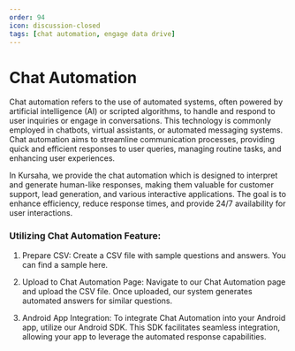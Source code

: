 ```yaml
---
order: 94
icon: discussion-closed
tags: [chat automation, engage data drive]
---
```


# Chat Automation
Chat automation refers to the use of automated systems, often powered by artificial intelligence (AI) or scripted algorithms, to handle and respond to user inquiries or engage in conversations. This technology is commonly employed in chatbots, virtual assistants, or automated messaging systems. Chat automation aims to streamline communication processes, providing quick and efficient responses to user queries, managing routine tasks, and enhancing user experiences.

 In Kursaha, we provide the chat automation which is designed to interpret and generate human-like responses, making them valuable for customer support, lead generation, and various interactive applications. The goal is to enhance efficiency, reduce response times, and provide 24/7 availability for user interactions.

### Utilizing Chat Automation Feature:

1. Prepare CSV: Create a CSV file with sample questions and answers. You can find a sample here.

2. Upload to Chat Automation Page: Navigate to our Chat Automation page and upload the CSV file. Once uploaded, our system generates automated answers for similar questions.

3. Android App Integration: To integrate Chat Automation into your Android app, utilize our Android SDK. This SDK facilitates seamless integration, allowing your app to leverage the automated response capabilities.